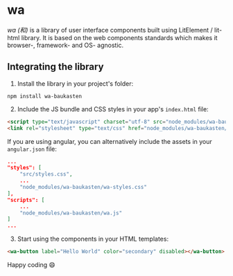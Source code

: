 # wa

*wa (和)* is a library of user interface components built using LitElement / lit-html library. It is based on the web components standards which makes it browser-, framework- and OS- agnostic.

## Integrating the library

1. Install the library in your project's folder:
```
npm install wa-baukasten
```

2. Include the JS bundle and CSS styles in your app's `index.html` file:
```html
<script type="text/javascript" charset="utf-8" src="node_modules/wa-baukasten/wa.js"></script>
<link rel="stylesheet" type="text/css" href="node_modules/wa-baukasten/wa-styles.css">
```

If you are using angular, you can alternatively include the assets in your `angular.json` file:

```json
...
"styles": [
    "src/styles.css",
    ...    
    "node_modules/wa-baukasten/wa-styles.css"
],
"scripts": [
    ...
    "node_modules/wa-baukasten/wa.js"
]
...
```

3. Start using the components in your HTML templates:
```html
<wa-button label="Hello World" color="secondary" disabled></wa-button>
```

Happy coding 😄